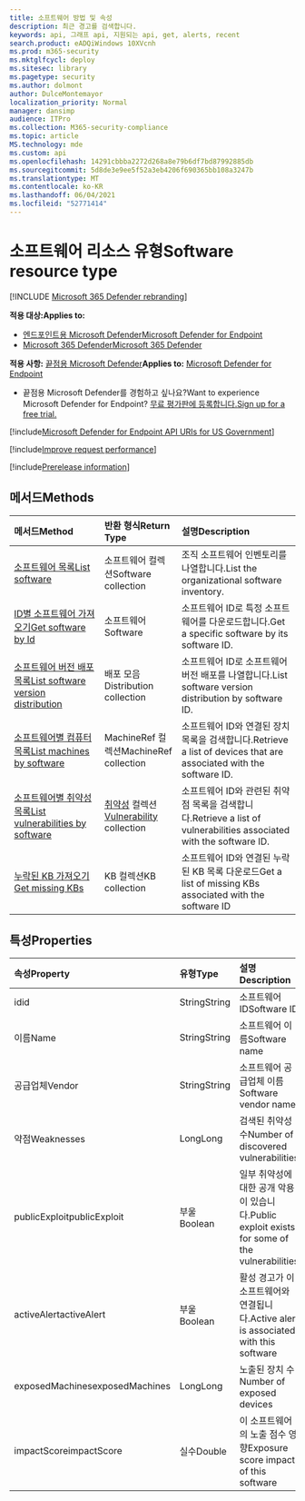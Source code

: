 ```yaml
---
title: 소프트웨어 방법 및 속성
description: 최근 경고를 검색합니다.
keywords: api, 그래프 api, 지원되는 api, get, alerts, recent
search.product: eADQiWindows 10XVcnh
ms.prod: m365-security
ms.mktglfcycl: deploy
ms.sitesec: library
ms.pagetype: security
ms.author: dolmont
author: DulceMontemayor
localization_priority: Normal
manager: dansimp
audience: ITPro
ms.collection: M365-security-compliance
ms.topic: article
MS.technology: mde
ms.custom: api
ms.openlocfilehash: 14291cbbba2272d268a8e79b6df7bd87992885db
ms.sourcegitcommit: 5d8de3e9ee5f52a3eb4206f690365bb108a3247b
ms.translationtype: MT
ms.contentlocale: ko-KR
ms.lasthandoff: 06/04/2021
ms.locfileid: "52771414"
---
```

# <a name="software-resource-type"></a><span data-ttu-id="6ebe5-104">소프트웨어 리소스 유형</span><span class="sxs-lookup"><span data-stu-id="6ebe5-104">Software resource type</span></span>

[!INCLUDE [Microsoft 365 Defender rebranding](../../includes/microsoft-defender.md)]

<span data-ttu-id="6ebe5-105">**적용 대상:**</span><span class="sxs-lookup"><span data-stu-id="6ebe5-105">**Applies to:**</span></span>
- [<span data-ttu-id="6ebe5-106">엔드포인트용 Microsoft Defender</span><span class="sxs-lookup"><span data-stu-id="6ebe5-106">Microsoft Defender for Endpoint</span></span>](https://go.microsoft.com/fwlink/p/?linkid=2154037)
- [<span data-ttu-id="6ebe5-107">Microsoft 365 Defender</span><span class="sxs-lookup"><span data-stu-id="6ebe5-107">Microsoft 365 Defender</span></span>](https://go.microsoft.com/fwlink/?linkid=2118804)

<span data-ttu-id="6ebe5-108">**적용 사항:** [끝점용 Microsoft Defender](https://go.microsoft.com/fwlink/?linkid=2154037)</span><span class="sxs-lookup"><span data-stu-id="6ebe5-108">**Applies to:** [Microsoft Defender for Endpoint](https://go.microsoft.com/fwlink/?linkid=2154037)</span></span>

- <span data-ttu-id="6ebe5-109">끝점용 Microsoft Defender를 경험하고 싶나요?</span><span class="sxs-lookup"><span data-stu-id="6ebe5-109">Want to experience Microsoft Defender for Endpoint?</span></span> [<span data-ttu-id="6ebe5-110">무료 평가판에 등록합니다.</span><span class="sxs-lookup"><span data-stu-id="6ebe5-110">Sign up for a free trial.</span></span>](https://www.microsoft.com/microsoft-365/windows/microsoft-defender-atp?ocid=docs-wdatp-exposedapis-abovefoldlink)

[!include[Microsoft Defender for Endpoint API URIs for US Government](../../includes/microsoft-defender-api-usgov.md)]

[!include[Improve request performance](../../includes/improve-request-performance.md)]


[!include[Prerelease information](../../includes/prerelease.md)]

## <a name="methods"></a><span data-ttu-id="6ebe5-111">메서드</span><span class="sxs-lookup"><span data-stu-id="6ebe5-111">Methods</span></span>

<span data-ttu-id="6ebe5-112">메서드</span><span class="sxs-lookup"><span data-stu-id="6ebe5-112">Method</span></span> |<span data-ttu-id="6ebe5-113">반환 형식</span><span class="sxs-lookup"><span data-stu-id="6ebe5-113">Return Type</span></span> |<span data-ttu-id="6ebe5-114">설명</span><span class="sxs-lookup"><span data-stu-id="6ebe5-114">Description</span></span>
:---|:---|:---
[<span data-ttu-id="6ebe5-115">소프트웨어 목록</span><span class="sxs-lookup"><span data-stu-id="6ebe5-115">List software</span></span>](get-software.md) | <span data-ttu-id="6ebe5-116">소프트웨어 컬렉션</span><span class="sxs-lookup"><span data-stu-id="6ebe5-116">Software collection</span></span> | <span data-ttu-id="6ebe5-117">조직 소프트웨어 인벤토리를 나열합니다.</span><span class="sxs-lookup"><span data-stu-id="6ebe5-117">List the organizational software inventory.</span></span>
[<span data-ttu-id="6ebe5-118">ID별 소프트웨어 가져오기</span><span class="sxs-lookup"><span data-stu-id="6ebe5-118">Get software by Id</span></span>](get-software-by-id.md) | <span data-ttu-id="6ebe5-119">소프트웨어</span><span class="sxs-lookup"><span data-stu-id="6ebe5-119">Software</span></span> | <span data-ttu-id="6ebe5-120">소프트웨어 ID로 특정 소프트웨어를 다운로드합니다.</span><span class="sxs-lookup"><span data-stu-id="6ebe5-120">Get a specific software by its software ID.</span></span>
[<span data-ttu-id="6ebe5-121">소프트웨어 버전 배포 목록</span><span class="sxs-lookup"><span data-stu-id="6ebe5-121">List software version distribution</span></span>](get-software-ver-distribution.md)| <span data-ttu-id="6ebe5-122">배포 모음</span><span class="sxs-lookup"><span data-stu-id="6ebe5-122">Distribution collection</span></span> | <span data-ttu-id="6ebe5-123">소프트웨어 ID로 소프트웨어 버전 배포를 나열합니다.</span><span class="sxs-lookup"><span data-stu-id="6ebe5-123">List software version distribution by software ID.</span></span>
[<span data-ttu-id="6ebe5-124">소프트웨어별 컴퓨터 목록</span><span class="sxs-lookup"><span data-stu-id="6ebe5-124">List machines by software</span></span>](get-machines-by-software.md)| <span data-ttu-id="6ebe5-125">MachineRef 컬렉션</span><span class="sxs-lookup"><span data-stu-id="6ebe5-125">MachineRef collection</span></span> | <span data-ttu-id="6ebe5-126">소프트웨어 ID와 연결된 장치 목록을 검색합니다.</span><span class="sxs-lookup"><span data-stu-id="6ebe5-126">Retrieve a list of devices that are associated with the software ID.</span></span>
[<span data-ttu-id="6ebe5-127">소프트웨어별 취약성 목록</span><span class="sxs-lookup"><span data-stu-id="6ebe5-127">List vulnerabilities by software</span></span>](get-vuln-by-software.md) | <span data-ttu-id="6ebe5-128">[취약성](vulnerability.md) 컬렉션</span><span class="sxs-lookup"><span data-stu-id="6ebe5-128">[Vulnerability](vulnerability.md) collection</span></span> | <span data-ttu-id="6ebe5-129">소프트웨어 ID와 관련된 취약점 목록을 검색합니다.</span><span class="sxs-lookup"><span data-stu-id="6ebe5-129">Retrieve a list of vulnerabilities associated with the software ID.</span></span>
[<span data-ttu-id="6ebe5-130">누락된 KB 가져오기</span><span class="sxs-lookup"><span data-stu-id="6ebe5-130">Get missing KBs</span></span>](get-missing-kbs-software.md) | <span data-ttu-id="6ebe5-131">KB 컬렉션</span><span class="sxs-lookup"><span data-stu-id="6ebe5-131">KB collection</span></span> | <span data-ttu-id="6ebe5-132">소프트웨어 ID와 연결된 누락된 KB 목록 다운로드</span><span class="sxs-lookup"><span data-stu-id="6ebe5-132">Get a list of missing KBs associated with the software ID</span></span>

## <a name="properties"></a><span data-ttu-id="6ebe5-133">특성</span><span class="sxs-lookup"><span data-stu-id="6ebe5-133">Properties</span></span>

<span data-ttu-id="6ebe5-134">속성</span><span class="sxs-lookup"><span data-stu-id="6ebe5-134">Property</span></span> |   <span data-ttu-id="6ebe5-135">유형</span><span class="sxs-lookup"><span data-stu-id="6ebe5-135">Type</span></span>   |   <span data-ttu-id="6ebe5-136">설명</span><span class="sxs-lookup"><span data-stu-id="6ebe5-136">Description</span></span>
:---|:---|:---
<span data-ttu-id="6ebe5-137">id</span><span class="sxs-lookup"><span data-stu-id="6ebe5-137">id</span></span> | <span data-ttu-id="6ebe5-138">String</span><span class="sxs-lookup"><span data-stu-id="6ebe5-138">String</span></span> | <span data-ttu-id="6ebe5-139">소프트웨어 ID</span><span class="sxs-lookup"><span data-stu-id="6ebe5-139">Software ID</span></span>
<span data-ttu-id="6ebe5-140">이름</span><span class="sxs-lookup"><span data-stu-id="6ebe5-140">Name</span></span> | <span data-ttu-id="6ebe5-141">String</span><span class="sxs-lookup"><span data-stu-id="6ebe5-141">String</span></span> | <span data-ttu-id="6ebe5-142">소프트웨어 이름</span><span class="sxs-lookup"><span data-stu-id="6ebe5-142">Software name</span></span>
<span data-ttu-id="6ebe5-143">공급업체</span><span class="sxs-lookup"><span data-stu-id="6ebe5-143">Vendor</span></span> | <span data-ttu-id="6ebe5-144">String</span><span class="sxs-lookup"><span data-stu-id="6ebe5-144">String</span></span> | <span data-ttu-id="6ebe5-145">소프트웨어 공급업체 이름</span><span class="sxs-lookup"><span data-stu-id="6ebe5-145">Software vendor name</span></span>
<span data-ttu-id="6ebe5-146">약점</span><span class="sxs-lookup"><span data-stu-id="6ebe5-146">Weaknesses</span></span> | <span data-ttu-id="6ebe5-147">Long</span><span class="sxs-lookup"><span data-stu-id="6ebe5-147">Long</span></span> | <span data-ttu-id="6ebe5-148">검색된 취약성 수</span><span class="sxs-lookup"><span data-stu-id="6ebe5-148">Number of discovered vulnerabilities</span></span>
<span data-ttu-id="6ebe5-149">publicExploit</span><span class="sxs-lookup"><span data-stu-id="6ebe5-149">publicExploit</span></span> | <span data-ttu-id="6ebe5-150">부울</span><span class="sxs-lookup"><span data-stu-id="6ebe5-150">Boolean</span></span> | <span data-ttu-id="6ebe5-151">일부 취약성에 대한 공개 악용이 있습니다.</span><span class="sxs-lookup"><span data-stu-id="6ebe5-151">Public exploit exists for some of the vulnerabilities</span></span>
<span data-ttu-id="6ebe5-152">activeAlert</span><span class="sxs-lookup"><span data-stu-id="6ebe5-152">activeAlert</span></span> | <span data-ttu-id="6ebe5-153">부울</span><span class="sxs-lookup"><span data-stu-id="6ebe5-153">Boolean</span></span> | <span data-ttu-id="6ebe5-154">활성 경고가 이 소프트웨어와 연결됩니다.</span><span class="sxs-lookup"><span data-stu-id="6ebe5-154">Active alert is associated with this software</span></span>
<span data-ttu-id="6ebe5-155">exposedMachines</span><span class="sxs-lookup"><span data-stu-id="6ebe5-155">exposedMachines</span></span> | <span data-ttu-id="6ebe5-156">Long</span><span class="sxs-lookup"><span data-stu-id="6ebe5-156">Long</span></span> | <span data-ttu-id="6ebe5-157">노출된 장치 수</span><span class="sxs-lookup"><span data-stu-id="6ebe5-157">Number of exposed devices</span></span>
<span data-ttu-id="6ebe5-158">impactScore</span><span class="sxs-lookup"><span data-stu-id="6ebe5-158">impactScore</span></span> | <span data-ttu-id="6ebe5-159">실수</span><span class="sxs-lookup"><span data-stu-id="6ebe5-159">Double</span></span> | <span data-ttu-id="6ebe5-160">이 소프트웨어의 노출 점수 영향</span><span class="sxs-lookup"><span data-stu-id="6ebe5-160">Exposure score impact of this software</span></span>
